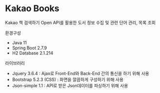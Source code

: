 # Kakao Books

Kakao 책 검색하기 Open API를 활용한 도서 정보 수집 및 관련 단어 관리, 목록 조회

환경구성
- Java 11
- Spring Boot 2.7.9
- H2 Database 2.1.214

라이브러리
- Jquery 3.6.4
  : Ajax로 Front-End와 Back-End 간의 통신을 하기 위해 사용
- Bootstrap 5.2.3 (CSS)
  : 화면을 깔끔하게 구성하기 위해 사용
- Json-simple 1.1
  : API로 받은 Json데이터를 파싱하기 위해 사용
